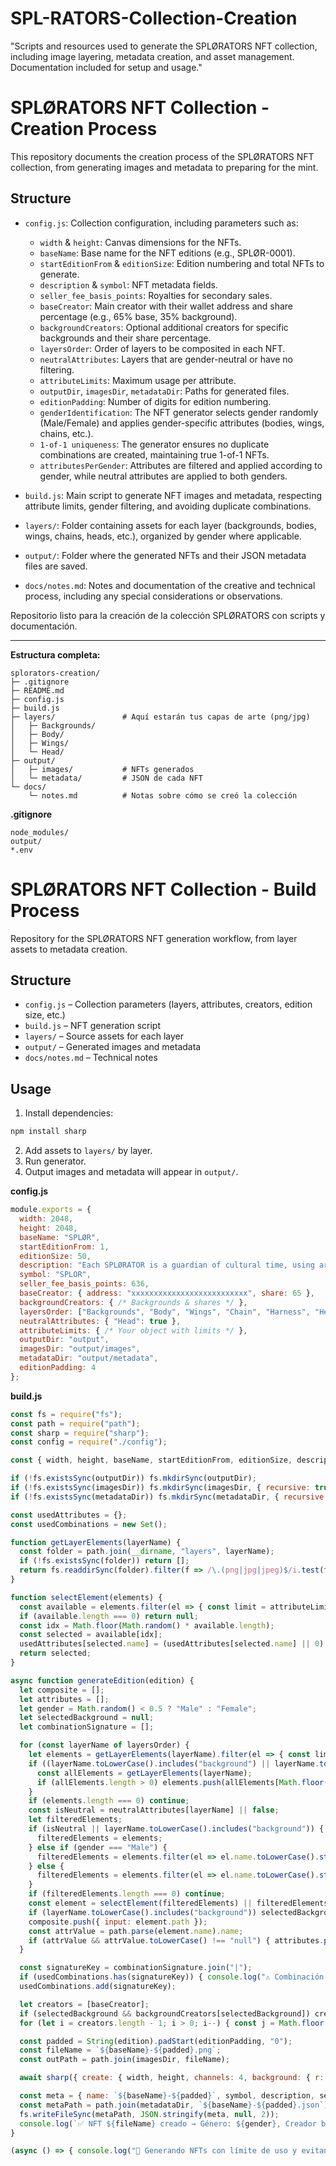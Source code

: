 # SPL-RATORS-Collection-Creation
"Scripts and resources used to generate the SPLØRATORS NFT collection, including image layering, metadata creation, and asset management. Documentation included for setup and usage."

# SPLØRATORS NFT Collection - Creation Process

This repository documents the creation process of the SPLØRATORS NFT collection, from generating images and metadata to preparing for the mint.

## Structure

- `config.js`: Collection configuration, including parameters such as:
  - `width` & `height`: Canvas dimensions for the NFTs.
  - `baseName`: Base name for the NFT editions (e.g., SPLØR-0001).
  - `startEditionFrom` & `editionSize`: Edition numbering and total NFTs to generate.
  - `description` & `symbol`: NFT metadata fields.
  - `seller_fee_basis_points`: Royalties for secondary sales.
  - `baseCreator`: Main creator with their wallet address and share percentage (e.g., 65% base, 35% background).
  - `backgroundCreators`: Optional additional creators for specific backgrounds and their share percentage.
  - `layersOrder`: Order of layers to be composited in each NFT.
  - `neutralAttributes`: Layers that are gender-neutral or have no filtering.
  - `attributeLimits`: Maximum usage per attribute.
  - `outputDir`, `imagesDir`, `metadataDir`: Paths for generated files.
  - `editionPadding`: Number of digits for edition numbering.
  - `genderIdentification`: The NFT generator selects gender randomly (Male/Female) and applies gender-specific attributes (bodies, wings, chains, etc.).
  - `1-of-1 uniqueness`: The generator ensures no duplicate combinations are created, maintaining true 1-of-1 NFTs.
  - `attributesPerGender`: Attributes are filtered and applied according to gender, while neutral attributes are applied to both genders.

- `build.js`: Main script to generate NFT images and metadata, respecting attribute limits, gender filtering, and avoiding duplicate combinations.

- `layers/`: Folder containing assets for each layer (backgrounds, bodies, wings, chains, heads, etc.), organized by gender where applicable.

- `output/`: Folder where the generated NFTs and their JSON metadata files are saved.





- `docs/notes.md`: Notes and documentation of the creative and technical process, including any special considerations or observations.


Repositorio listo para la creación de la colección SPLØRATORS con scripts y documentación.

---

**Estructura completa:**

```
splorators-creation/
├─ .gitignore
├─ README.md
├─ config.js
├─ build.js
├─ layers/               # Aquí estarán tus capas de arte (png/jpg)
│   ├─ Backgrounds/
│   ├─ Body/
│   ├─ Wings/
│   └─ Head/
├─ output/
│   ├─ images/           # NFTs generados
│   └─ metadata/         # JSON de cada NFT
└─ docs/
    └─ notes.md          # Notas sobre cómo se creó la colección
```

**.gitignore**

```
node_modules/
output/
*.env
```

# SPLØRATORS NFT Collection - Build Process

Repository for the SPLØRATORS NFT generation workflow, from layer assets to metadata creation.

## Structure

- `config.js` – Collection parameters (layers, attributes, creators, edition size, etc.)
- `build.js` – NFT generation script
- `layers/` – Source assets for each layer
- `output/` – Generated images and metadata
- `docs/notes.md` – Technical notes

## Usage

1. Install dependencies:
```bash
npm install sharp
```

2. Add assets to `layers/` by layer.
3. Run generator.
4. Output images and metadata will appear in `output/`.

**config.js**

```javascript
module.exports = {
  width: 2048,
  height: 2048,
  baseName: "SPLØR",
  startEditionFrom: 1,
  editionSize: 50,
  description: "Each SPLØRATOR is a guardian of cultural time, using art and the digital realm to transform every expression into a legacy that keeps our customs and roots alive.",
  symbol: "SPLOR",
  seller_fee_basis_points: 636,
  baseCreator: { address: "xxxxxxxxxxxxxxxxxxxxxxxxxx", share: 65 },
  backgroundCreators: { /* Backgrounds & shares */ },
  layersOrder: ["Backgrounds", "Body", "Wings", "Chain", "Harness", "Head"],
  neutralAttributes: { "Head": true },
  attributeLimits: { /* Your object with limits */ },
  outputDir: "output",
  imagesDir: "output/images",
  metadataDir: "output/metadata",
  editionPadding: 4
};
```

**build.js**

```javascript
const fs = require("fs");
const path = require("path");
const sharp = require("sharp");
const config = require("./config");

const { width, height, baseName, startEditionFrom, editionSize, description, symbol, seller_fee_basis_points, baseCreator, backgroundCreators, layersOrder, neutralAttributes, attributeLimits, outputDir, imagesDir, metadataDir, editionPadding } = config;

if (!fs.existsSync(outputDir)) fs.mkdirSync(outputDir);
if (!fs.existsSync(imagesDir)) fs.mkdirSync(imagesDir, { recursive: true });
if (!fs.existsSync(metadataDir)) fs.mkdirSync(metadataDir, { recursive: true });

const usedAttributes = {};
const usedCombinations = new Set();

function getLayerElements(layerName) {
  const folder = path.join(__dirname, "layers", layerName);
  if (!fs.existsSync(folder)) return [];
  return fs.readdirSync(folder).filter(f => /\.(png|jpg|jpeg)$/i.test(f)).map(f => ({ name: f, path: path.join(folder, f) }));
}

function selectElement(elements) {
  const available = elements.filter(el => { const limit = attributeLimits[el.name] || Infinity; const used = usedAttributes[el.name] || 0; return used < limit; });
  if (available.length === 0) return null;
  const idx = Math.floor(Math.random() * available.length);
  const selected = available[idx];
  usedAttributes[selected.name] = (usedAttributes[selected.name] || 0) + 1;
  return selected;
}

async function generateEdition(edition) {
  let composite = [];
  let attributes = [];
  let gender = Math.random() < 0.5 ? "Male" : "Female";
  let selectedBackground = null;
  let combinationSignature = [];

  for (const layerName of layersOrder) {
    let elements = getLayerElements(layerName).filter(el => { const limit = attributeLimits[el.name] || Infinity; const used = usedAttributes[el.name] || 0; return used < limit; });
    if ((layerName.toLowerCase().includes("background") || layerName.toLowerCase().includes("body")) && elements.length === 0) {
      const allElements = getLayerElements(layerName);
      if (allElements.length > 0) elements.push(allElements[Math.floor(Math.random() * allElements.length)]);
    }
    if (elements.length === 0) continue;
    const isNeutral = neutralAttributes[layerName] || false;
    let filteredElements;
    if (isNeutral || layerName.toLowerCase().includes("background")) {
      filteredElements = elements;
    } else if (gender === "Male") {
      filteredElements = elements.filter(el => el.name.toLowerCase().startsWith("male_"));
    } else {
      filteredElements = elements.filter(el => el.name.toLowerCase().startsWith("female_"));
    }
    if (filteredElements.length === 0) continue;
    const element = selectElement(filteredElements) || filteredElements[Math.floor(Math.random() * filteredElements.length)];
    if (layerName.toLowerCase().includes("background")) selectedBackground = path.parse(element.name).name;
    composite.push({ input: element.path });
    const attrValue = path.parse(element.name).name;
    if (attrValue && attrValue.toLowerCase() !== "null") { attributes.push({ trait_type: layerName, value: attrValue }); combinationSignature.push(attrValue); }
  }

  const signatureKey = combinationSignature.join("|");
  if (usedCombinations.has(signatureKey)) { console.log("⚠️ Combinación repetida, generando otra..."); return generateEdition(edition); }
  usedCombinations.add(signatureKey);

  let creators = [baseCreator];
  if (selectedBackground && backgroundCreators[selectedBackground]) creators.push(backgroundCreators[selectedBackground]);
  for (let i = creators.length - 1; i > 0; i--) { const j = Math.floor(Math.random() * (i + 1)); [creators[i], creators[j]] = [creators[j], creators[i]]; }

  const padded = String(edition).padStart(editionPadding, "0");
  const fileName = `${baseName}-${padded}.png`;
  const outPath = path.join(imagesDir, fileName);

  await sharp({ create: { width, height, channels: 4, background: { r: 0, g: 0, b: 0, alpha: 0 } } }).composite(composite).png().toFile(outPath);

  const meta = { name: `${baseName}-${padded}`, symbol, description, seller_fee_basis_points, image: fileName, attributes: [{ trait_type: "Gender", value: gender }, ...attributes], properties: { files: [{ uri: fileName, type: "image/png" }], category: "image", creators } };
  const metaPath = path.join(metadataDir, `${baseName}-${padded}.json`);
  fs.writeFileSync(metaPath, JSON.stringify(meta, null, 2));
  console.log(`✅ NFT ${fileName} creado → Género: ${gender}, Creador base: ${baseCreator.address}` + (creators.length > 1 ? ` + Fondo: ${creators[1].address}` : ""));
}

(async () => { console.log("🚀 Generando NFTs con límite de uso y evitando duplicados..."); for (let i = startEditionFrom; i < startEditionFrom + editionSize; i++) await generateEdition(i); console.log("🎉 Listo. Revisa la carpeta:", imagesDir); })();
```

